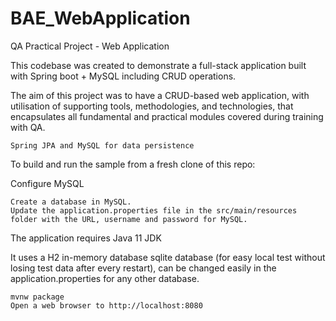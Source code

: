 # BAE_WebApplication
QA Practical Project - Web Application

This codebase was created to demonstrate a full-stack application built with Spring boot + MySQL including CRUD operations.

The aim of this project was to have a CRUD-based web application, 
with utilisation of supporting tools, methodologies, and technologies, 
that encapsulates all fundamental and practical modules covered during training with QA.

    Spring JPA and MySQL for data persistence
   
To build and run the sample from a fresh clone of this repo:

Configure MySQL

    Create a database in MySQL.
    Update the application.properties file in the src/main/resources folder with the URL, username and password for MySQL. 


The application requires Java 11 JDK


It uses a H2 in-memory database sqlite database 
(for easy local test without losing test data after every restart), can be changed easily in the application.properties for any other database.


    mvnw package
    Open a web browser to http://localhost:8080
